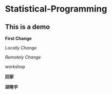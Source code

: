 # Statistical-Programming

## This is a demo

**First Change**

*Locally Change*

*Remotely Change*

workshop

**回家**

**胡暄宇**